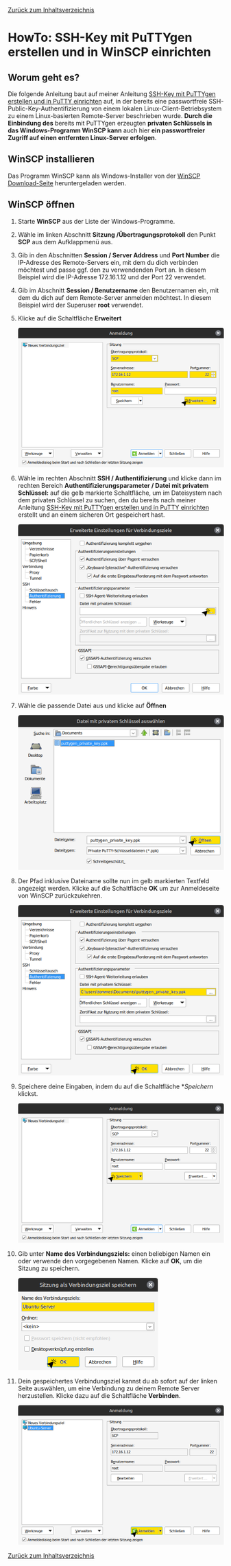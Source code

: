 [Zurück zum Inhaltsverzeichnis](https://github.com/toafez/Tutorials)

# HowTo: SSH-Key mit PuTTYgen erstellen und in WinSCP einrichten

## Worum geht es?
Die folgende Anleitung baut auf meiner Anleitung [SSH-Key mit PuTTYgen erstellen und in PuTTY einrichten](https://github.com/toafez/Tutorials/blob/main/SSH-Key_PuTTYgen_PuTTY.md) auf, in der bereits eine passwortfreie SSH-Public-Key-Authentifizierung von einem lokalen Linux-Client-Betriebsystem zu einem Linux-basierten Remote-Server beschrieben wurde. **Durch die Einbindung des** bereits mit PuTTYgen erzeugten **privaten Schlüssels in das Windows-Programm WinSCP kann** auch hier **ein passwortfreier Zugriff auf einen entfernten Linux-Server erfolgen**.

## WinSCP installieren
Das Programm WinSCP kann als Windows-Installer von der [WinSCP Download-Seite](https://winscp.net/eng/download.php) heruntergeladen werden.

## WinSCP öffnen
1. Starte **WinSCP** aus der Liste der Windows-Programme.
2. Wähle im linken Abschnitt **Sitzung /Übertragungsprotokoll** den Punkt **SCP** aus dem Aufklappmenü aus.
3. Gib in den Abschnitten **Session / Server Address** und **Port Number** die IP-Adresse des Remote-Servers ein, mit dem du dich verbinden möchtest und passe ggf. den zu verwendenden Port an. In diesem Beispiel wird die IP-Adresse 172.16.1.12 und der Port 22 verwendet.
4.  Gib im Abschnitt **Session / Benutzername** den Benutzernamen ein, mit dem du dich auf dem Remote-Server anmelden möchtest. In diesem Beispiel wird der Superuser **root** verwendet.
5. Klicke auf die Schaltfläche **Erweitert**

    ![SSH-Key_PuTTYgen_WinSCP_010](/images/SSH-Key_PuTTYgen_WinSCP_010.png)

6. Wähle im rechten Abschnitt **SSH / Authentifizierung** und klicke dann im rechten Bereich **Authentifizierungsparameter / Datei mit privatem Schlüssel:** auf die gelb markierte Schaltfläche, um im Dateisystem nach dem privaten Schlüssel zu suchen, den du bereits nach meiner Anleitung [SSH-Key mit PuTTYgen erstellen und in PuTTY einrichten](https://github.com/toafez/Tutorials/blob/main/SSH-Key_PuTTYgen_PuTTY.md) erstellt und an einem sicheren Ort gespeichert hast.

    ![SSH-Key_PuTTYgen_WinSCP_020](/images/SSH-Key_PuTTYgen_WinSCP_020.png)

7. Wähle die passende Datei aus und klicke auf **Öffnen**

    ![SSH-Key_PuTTYgen_WinSCP_030](/images/SSH-Key_PuTTYgen_WinSCP_030.png)

8. Der Pfad inklusive Dateiname sollte nun im gelb markierten Textfeld angezeigt werden. Klicke auf die Schaltfläche **OK** um zur Anmeldeseite von WinSCP zurückzukehren.

    ![SSH-Key_PuTTYgen_WinSCP_040](/images/SSH-Key_PuTTYgen_WinSCP_040.png)

9. Speichere deine Eingaben, indem du auf die Schaltfläche **Speichern* klickst.

    ![SSH-Key_PuTTYgen_WinSCP_050](/images/SSH-Key_PuTTYgen_WinSCP_050.png)

10. Gib unter **Name des Verbindungsziels:** einen beliebigen Namen ein oder verwende den vorgegebenen Namen. Klicke auf **OK**, um die Sitzung zu speichern.

    ![SSH-Key_PuTTYgen_WinSCP_060](/images/SSH-Key_PuTTYgen_WinSCP_060.png)

11. Dein gespeichertes Verbindungsziel kannst du ab sofort auf der linken Seite auswählen, um eine Verbindung zu deinem Remote Server herzustellen. Klicke dazu auf die Schaltfläche **Verbinden**.

    ![SSH-Key_PuTTYgen_WinSCP_070](/images/SSH-Key_PuTTYgen_WinSCP_070.png)

[Zurück zum Inhaltsverzeichnis](https://github.com/toafez/Tutorials)
